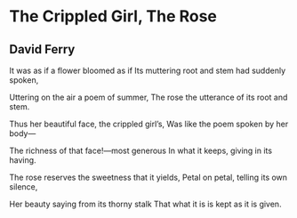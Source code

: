 # The Crippled Girl, The Rose
## David Ferry
It was as if a flower bloomed as if
Its muttering root and stem had suddenly spoken,

Uttering on the air a poem of summer,
The rose the utterance of its root and stem.

Thus her beautiful face, the crippled girl’s,
Was like the poem spoken by her body—

The richness of that face!—most generous
In what it keeps, giving in its having.

The rose reserves the sweetness that it yields,
Petal on petal, telling its own silence,

Her beauty saying from its thorny stalk
That what it is is kept as it is given.